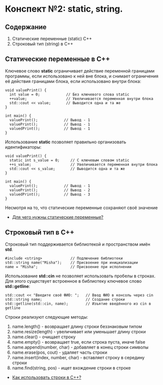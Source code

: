 # Конспект №2: static, string.
## Содержание
1. Статические переменные (static) C++
2. Строковый тип (string) в C++

## Статические переменные в C++
Ключевое слово **static** ограничивает действие переменной границами программы, если использовано к ней вне блока, и снимает ограничения её действия границами блока, если использовано внутри блока:

    void valuePrint() {
      int value = 0;            // Без ключевого слова static
      ++value;                  // Увеличивается переменная внутри блока
      std::cout << value;       // Выводится одна и та же
    }
 
    int main() {
      valuePrint();            // Вывод - 1
      valuePrint();            // Вывод - 1
      valuedPrint();           // Вывод - 1
    }
    
Использование **static** позволяет правильно организовать идентификаторы:

    void valuePrint() {
      static int s_value = 0;     // C ключевым словом static
      ++s_value;                  // Увеличивается переменная внутри блока
      std::cout << s_value;       // Выводится одна и та же
    }
 
    int main() {
      valuePrint();            // Вывод - 1
      valuePrint();            // Вывод - 2
      valuedPrint();           // Вывод - 3
    }

Несмотря на то, что статические переменные сохраняют своё значение
- [Для чего нужны статические переменные?](https://ravesli.com/urok-51-staticheskie-peremennye/)

## Строковый тип в C++
Строковый тип поддерживается библиотекой **<string>** и пространством имён **std**.

    #include <string>             // Подлючение библиотеки
    std::string name("Misha");    // Присвоение при инициализации
    name = "Misha";               // Присвоение при исполнении
    
Использование **std::cin** не позволяет использовать пробелы в строках. Для этого существует встроенное в библиотеку ключевое слово **std::getline**:

    std::cout << "Введите своё ФИО: ";   // Ввод ФИО в консоль через cin
    std::string name;                    // Создание строки
    std::getline(std::cin, name);        // Изъятие введённого из cin в getline
    
Строки реализуют следующие методы:
1. name.length() - возвращает длину строки беззнаковым типом
2. name.resize(length) - увеличивает или уменьшает длину строки
3. name.clear() - очищает строку
4. name.empty() - возвращает true, если строка пуста, иначе false
5. name.append(number, char) - добавляет в конец строки символы
6. name.erase(pos, cout) - удаляет часть строки
7. name.insert(index, number, char) - вставляет строку в середину строки
8. name.find(string, pos) - ищет вхождение строки в строке 

- [Как использовать строки в C++?](https://ravesli.com/urok-57-vvedenie-v-std-string/)
